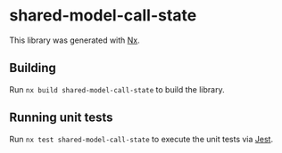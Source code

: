 # shared-model-call-state

This library was generated with [Nx](https://nx.dev).

## Building

Run `nx build shared-model-call-state` to build the library.

## Running unit tests

Run `nx test shared-model-call-state` to execute the unit tests via [Jest](https://jestjs.io).
